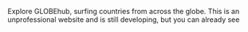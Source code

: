 Explore GLOBEhub, surfing countries from across the globe. This is an unprofessional website and is still developing, but you can already see 
